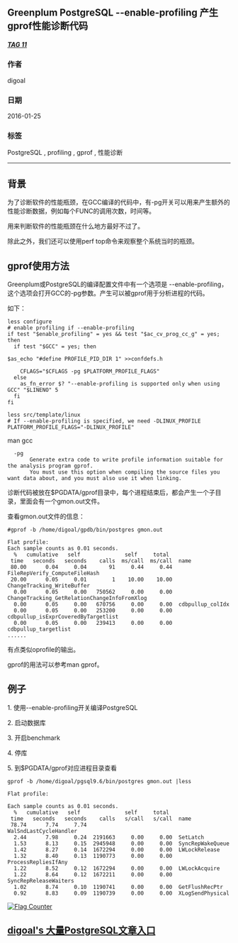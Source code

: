 ## Greenplum PostgreSQL --enable-profiling 产生gprof性能诊断代码    
##### [TAG 11](../class/11.md)
                
### 作者               
digoal                
                
### 日期              
2016-01-25                  
                
### 标签              
PostgreSQL , profiling , gprof , 性能诊断                                   
                
----              
                
## 背景     
为了诊断软件的性能瓶颈，在GCC编译的代码中，有-pg开关可以用来产生额外的性能诊断数据，例如每个FUNC的调用次数，时间等。  
  
用来判断软件的性能瓶颈在什么地方最好不过了。  
  
除此之外，我们还可以使用perf top命令来观察整个系统当时的瓶颈。  

## gprof使用方法
Greenplum或PostgreSQL的编译配置文件中有一个选项是 --enable-profiling，这个选项会打开GCC的-pg参数。产生可以被gprof用于分析进程的代码。  
  
如下：  
  
```
less configure  
# enable profiling if --enable-profiling  
if test "$enable_profiling" = yes && test "$ac_cv_prog_cc_g" = yes; then  
  if test "$GCC" = yes; then  
  
$as_echo "#define PROFILE_PID_DIR 1" >>confdefs.h  
  
    CFLAGS="$CFLAGS -pg $PLATFORM_PROFILE_FLAGS"  
  else  
    as_fn_error $? "--enable-profiling is supported only when using GCC" "$LINENO" 5  
  fi  
fi  
  
less src/template/linux  
# If --enable-profiling is specified, we need -DLINUX_PROFILE  
PLATFORM_PROFILE_FLAGS="-DLINUX_PROFILE"  
```
  
man gcc  
  
```
  -pg 
       Generate extra code to write profile information suitable for the analysis program gprof.  
       You must use this option when compiling the source files you want data about, and you must also use it when linking.  
```
  
诊断代码被放在$PGDATA/gprof目录中，每个进程结束后，都会产生一个子目录，里面会有一个gmon.out文件。  
  
查看gmon.out文件的信息：  
  
```
#gprof -b /home/digoal/gpdb/bin/postgres gmon.out  

Flat profile:  
Each sample counts as 0.01 seconds.  
  %   cumulative   self              self     total             
 time   seconds   seconds    calls  ms/call  ms/call  name      
 80.00      0.04     0.04       91     0.44     0.44  FileRepVerify_ComputeFileHash  
 20.00      0.05     0.01        1    10.00    10.00  ChangeTracking_WriteBuffer  
  0.00      0.05     0.00   750562     0.00     0.00  ChangeTracking_GetRelationChangeInfoFromXlog  
  0.00      0.05     0.00   670756     0.00     0.00  cdbpullup_colIdx  
  0.00      0.05     0.00   253200     0.00     0.00  cdbpullup_isExprCoveredByTargetlist  
  0.00      0.05     0.00   239413     0.00     0.00  cdbpullup_targetlist  
......  
```
  
有点类似oprofile的输出。  
  
gprof的用法可以参考man gprof。  
  
## 例子
1\. 使用--enable-profiling开关编译PostgreSQL  
  
2\. 启动数据库  
  
3\. 开启benchmark  
  
4\. 停库  
  
5\. 到$PGDATA/gprof对应进程目录查看  
  
```
gprof -b /home/digoal/pgsql9.6/bin/postgres gmon.out |less

Flat profile:

Each sample counts as 0.01 seconds.
  %   cumulative   self              self     total           
 time   seconds   seconds    calls   s/call   s/call  name    
 78.74      7.74     7.74                             WalSndLastCycleHandler
  2.44      7.98     0.24  2191663     0.00     0.00  SetLatch
  1.53      8.13     0.15  2945948     0.00     0.00  SyncRepWakeQueue
  1.42      8.27     0.14  1672294     0.00     0.00  LWLockRelease
  1.32      8.40     0.13  1190773     0.00     0.00  ProcessRepliesIfAny
  1.22      8.52     0.12  1672294     0.00     0.00  LWLockAcquire
  1.22      8.64     0.12  1672211     0.00     0.00  SyncRepReleaseWaiters
  1.02      8.74     0.10  1190741     0.00     0.00  GetFlushRecPtr
  0.92      8.83     0.09  1190739     0.00     0.00  XLogSendPhysical
```
        
        
  
<a rel="nofollow" href="http://info.flagcounter.com/h9V1"  ><img src="http://s03.flagcounter.com/count/h9V1/bg_FFFFFF/txt_000000/border_CCCCCC/columns_2/maxflags_12/viewers_0/labels_0/pageviews_0/flags_0/"  alt="Flag Counter"  border="0"  ></a>  
  
  
  
  
  
  
## [digoal's 大量PostgreSQL文章入口](https://github.com/digoal/blog/blob/master/README.md "22709685feb7cab07d30f30387f0a9ae")
  
